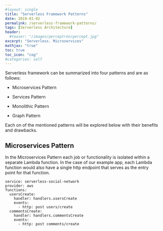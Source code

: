 ```yaml
---
#layout: single
title: "Serverless Framework Patterns"
date: 2019-01-02
permalink: /serverless-framework-patterns/
tags: [Serverless Architecture]
header:
  #teaser: "/images/perceptron/percept.jpg"
excerpt: "Serverless. Microservices"
mathjax: "true"
toc: true
toc_icon: "cog"
#categories: self
---
```


Serverless framework can be summarized into four patterns and are as follows:

* Microservices Pattern

* Services Pattern

* Monolithic Pattern

* Graph Pattern


Each on of the mentioned patterns will be explored below with their benefits and drawbacks. 

## Microservices Pattern

In the Microservices Pattern each job or functionality is isolated within a separate Lambda function. In the case of our example app, each Lambda function would also have a single http endpoint that serves as the entry point for that function.

```
service: serverless-social-network
provider: aws
functions:
  usersCreate:
    handler: handlers.usersCreate
    events:
      - http: post users/create
  commentsCreate:
    handler: handlers.commentsCreate
    events:
      - http: post comments/create
```







  